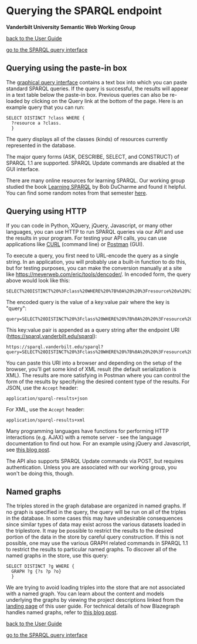 # Querying the SPARQL endpoint
**Vanderbilt University Semantic Web Working Group**

[back to the User Guide](README.md)

[go to the SPARQL query interface](https://sparql.vanderbilt.edu/#query)

## Querying using the paste-in box

The [graphical query interface](https://sparql.vanderbilt.edu) contains a text box into which you can paste standard SPARQL queries. If the query is successful, the results will appear in a text table below the paste-in box.  Previous queries can also be re-loaded by clicking on the Query link at the bottom of the page.  Here is an example query that you can run:
```
SELECT DISTINCT ?class WHERE {
  ?resource a ?class.
  }
```
The query displays all of the classes (kinds) of resources currently represented in the database.

The major query forms (ASK, DESCRIBE, SELECT, and CONSTRUCT) of SPARQL 1.1 are supported.  SPARQL Update commands are disabled at the GUI interface.

There are many online resources for learning SPARQL.  Our working group studied the book [Learning SPARQL](http://www.learningsparql.com/) by Bob DuCharme and found it helpful.  You can find some random notes from that semester [here](../learning-sparql/README.md).

## Querying using HTTP

If you can code in Python, XQuery, jQuery, Javascript, or many other languages, you can use HTTP to run SPARQL queries via our API and use the results in your program. For testing your API calls, you can use applications like [CURL](https://curl.haxx.se/) (command line) or [Postman](https://www.getpostman.com/) (GUI).  

To execute a query, you first need to URL-encode the query as a single string.  In an application, you will probably use a built-in function to do this, but for testing purposes, you can make the conversion manually at a site like https://meyerweb.com/eric/tools/dencoder/.  In encoded form, the query above would look like this:
```
SELECT%20DISTINCT%20%3Fclass%20WHERE%20%7B%0A%20%20%3Fresource%20a%20%3Fclass.%0A%20%20%7D
```

The encoded query is the value of a key:value pair where the key is "query":
```
query=SELECT%20DISTINCT%20%3Fclass%20WHERE%20%7B%0A%20%20%3Fresource%20a%20%3Fclass.%0A%20%20%7D
```

This key:value pair is appended as a query string after the endpoint URI (https://sparql.vanderbilt.edu/sparql):
```
https://sparql.vanderbilt.edu/sparql?query=SELECT%20DISTINCT%20%3Fclass%20WHERE%20%7B%0A%20%20%3Fresource%20a%20%3Fclass.%0A%20%20%7D
```

You can paste this URI into a browser and depending on the setup of the browser, you'll get some kind of XML result (the default serialization is XML).  The results are more satisfying in Postman where you can control the form of the results by specifying the desired content type of the results.  For JSON, use the ```Accept``` header:
```
application/sparql-results+json
```

For XML, use the ```Accept``` header:
```
application/sparql-results+xml
```

Many programming languages have functions for performing HTTP interactions (e.g. AJAX) with a remote server - see the language documentation to find out how.  For an example using jQuery and Javascript, see [this blog post](http://baskauf.blogspot.com/2016/11/sparql-based-web-app-to-find-chinese.html).

The API also supports SPARQL Update commands via POST, but requires authentication.  Unless you are associated with our working group, you won't be doing this, though.

## Named graphs

The triples stored in the graph database are organized in named graphs.  If no graph is specified in the query, the query will be run on all of the triples in the database.  In some cases this may have undesirable consequences since similar types of data may exist across the various datasets loaded in the triplestore.  It may be possible to restrict the results to the desired portion of the data in the store by careful query construction.  If this is not possible, one may use the various GRAPH related commands in SPARQL 1.1 to restrict the results to particular named graphs.  To discover all of the named graphs in the store, use this query:

```
SELECT DISTINCT ?g WHERE {
  GRAPH ?g {?s ?p ?o}
  }
```

We are trying to avoid loading triples into the store that are not associated with a named graph.  You can learn about the content and models underlying the graphs by viewing the project descriptions linked from the [landing page](README.md) of this user guide.  For technical details of how Blazegraph handles named graphs, refer to [this blog post](http://baskauf.blogspot.com/2017/02/sparql-weirdness-of-unnamed-graphs.html).

[back to the User Guide](README.md)

[go to the SPARQL query interface](https://sparql.vanderbilt.edu/#query)
